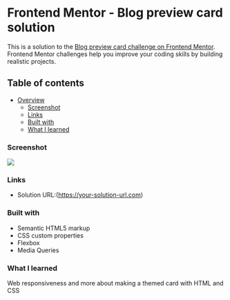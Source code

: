# Frontend Mentor - Blog preview card solution

This is a solution to the [Blog preview card challenge on Frontend Mentor](https://www.frontendmentor.io/challenges/blog-preview-card-ckPaj01IcS). Frontend Mentor challenges help you improve your coding skills by building realistic projects.

## Table of contents

- [Overview](#overview)
  - [Screenshot](#screenshot)
  - [Links](#links)
  - [Built with](#built-with)
  - [What I learned](#what-i-learned)

### Screenshot

![](./screenshot.jpg)

### Links

- Solution URL:(https://your-solution-url.com)
<!-- - Live Site URL:(https://your-live-site-url.com) -->

### Built with

- Semantic HTML5 markup
- CSS custom properties
- Flexbox
- Media Queries

### What I learned

Web responsiveness and more about making a themed card with HTML and CSS
